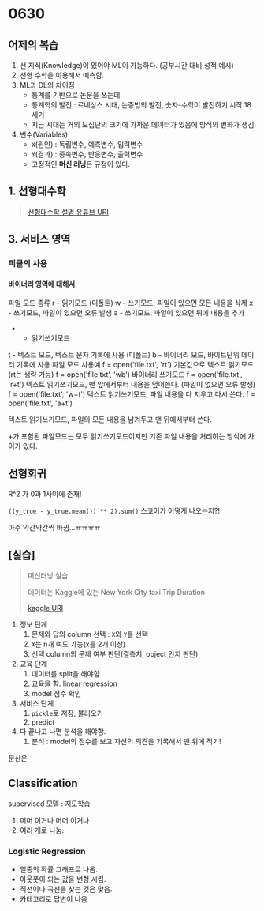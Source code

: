 # 0630

## 어제의 복습

1. 선 지식(Knowledge)이 있어야 ML이 가능하다. (공부시간 대비 성적 예시)
2. 선형 수학을 이용해서 예측함.
3. ML과 DL의 차이점
   * 통계를 기반으로 논문을 쓰는데
   * 통계학의 발전 : 르네상스 시대, 논증법의 발전, 숫자-수학이 발전하기 시작 18세기
   * 지금 시대는 거의 모집단의 크기에 가까운 데이터가 있음에 방식의 변화가 생김.
4. 변수(Variables)
   * `X`(원인) : 독립변수, 예측변수, 입력변수
   * `Y`(결과) : 종속변수, 반응변수, 출력변수
   * 고정적인 **머신 러닝**은 규정이 있다. 

## 1. 선형대수학

>  [선형대수학 설명 유튜브 URI](https://www.youtube.com/watch?v=B9g6KlZ9i0k&list=PL127T2Zu76FuVMq1UQnZv9SG-GFIdZfLg&index=9&ab_channel=%EC%9D%B4%EC%83%81%EC%97%BDMath)

## 3. 서비스 영역

### 피클의 사용

#### 바이너리 영역에 대해서

파일 모드 종류
r - 읽기모드 (디폴트)
w - 쓰기모드, 파일이 있으면 모든 내용을 삭제
x - 쓰기모드, 파일이 있으면 오류 발생
a - 쓰기모드, 파일이 있으면 뒤에 내용을 추가
+ - 읽기쓰기모드

t - 텍스트 모드, 텍스트 문자 기록에 사용 (디폴트)
b - 바이너리 모드, 바이트단위 데이터 기록에 사용
파일 모드 사용예
f = open('file.txt', 'rt')
기본값으로 텍스트 읽기모드 (rt는 생략 가능)
f = open('file.txt', 'wb')
바이너리 쓰기모드
f = open('file.txt', 'r+t')
텍스트 읽기쓰기모드, 맨 앞에서부터 내용을 덮어쓴다. (파일이 없으면 오류 발생)
f = open('file.txt', 'w+t')
텍스트 읽기쓰기모드, 파일 내용을 다 지우고 다시 쓴다.
f = open('file.txt', 'a+t')

텍스트 읽기쓰기모드, 파일의 모든 내용을 남겨두고 맨 뒤에서부터 쓴다.

+가 포함된 파일모드는 모두 읽기쓰기모드이지만 기존 파일 내용을 처리하는 방식에 차이가 있다.

## 선형회귀

R^2 가 0과 1사이에 존재!

`((y_true - y_true.mean()) ** 2).sum()` 스코어가 어떻게 나오는지?!

아주 약간약간씩 바뀜...ㅠㅠㅠㅠ

## [실습]

> 머신러닝 실습
>
> 데이터는 Kaggle에 있는 New York City taxi Trip Duration
>
> [kaggle URI](https://www.kaggle.com/c/nyc-taxi-trip-duration/data)

1. 정보 단계
   1. 문제와 답의 column 선택 : `X`와 `Y`를 선택
   2. `X`는 n개 여도 가능(x를 2개 이상)
   3. 선택 column의 문제 여부 판단(결측치, object 인지 판단)
2. 교육 단계
   1. 데이터를 split을 해야함. 
   2. 교육을 함. linear regression
   3. model 점수 확인
3. 서비스 단계
   1. `pickle`로 저장, 불러오기
   2. predict
4. 다 끝나고 나면 분석을 해야함.
   1. 분석 : model의 점수를 보고 자신의 의견을 기록해서 맨 위에 적기!

분산은 



## Classification

supervised 모델 : 지도학습

1. 머머 이거나 머머 이거나
2. 여러 개로 나눔.

### Logistic Regression

* 일종의 확률 그래프로 나옴.
* 아웃풋이 되는 값을 변형 시킴.
* 직선이나 곡선을 찾는 것은 맞음.
* 카테고리로 답변이 나옴

